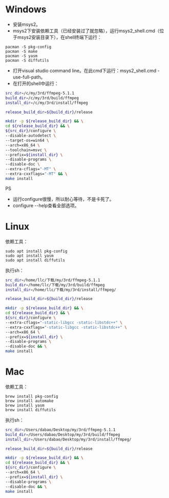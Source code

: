 # Windows
- 安装msys2。
- msys2下安装依赖工具（已经安装过了就忽略），运行msys2_shell.cmd（位于msys2安装目录下），在shell终端下运行：
```
pacman -S pkg-config
pacman -S make
pacman -S yasm
pacman -S diffutils
```
- 打开visual studio command line。在此cmd下运行：msys2_shell.cmd -use-full-path。
- 在打开的shell中运行：
```sh
src_dir=/c/my/3rd/ffmpeg-5.1.1
build_dir=/c/my/3rd/build/ffmpeg
install_dir=/c/my/3rd/install/ffmpeg

release_build_dir=${build_dir}/release

mkdir -p ${release_build_dir} && \
cd ${release_build_dir} && \
${src_dir}/configure \
--disable-autodetect \
--target-os=win64 \
--arch=x86_64 \
--toolchain=msvc \
--prefix=${install_dir} \
--disable-programs \
--disable-doc \
--extra-cflags="-MT" \
--extra-cxxflags="-MT" && \
make install
```
PS
- 运行configure很慢，所以耐心等待，不是卡死了。
- configure --help查看全部选项。

# Linux
依赖工具：
```
sudo apt install pkg-config
sudo apt install yasm
sudo apt install diffutils
```
执行sh：
```sh
src_dir=/home/llc/下载/my/3rd/ffmpeg-5.1.1
build_dir=/home/llc/下载/my/3rd/build/ffmpeg
install_dir=/home/llc/下载/my/3rd/install/ffmpeg/

release_build_dir=${build_dir}/release

mkdir -p ${release_build_dir} && \
cd ${release_build_dir} && \
${src_dir}/configure \
--extra-cflags="-static-libgcc -static-libstdc++" \
--extra-cxxflags="-static-libgcc -static-libstdc++" \
--arch=x86_64 \
--prefix=${install_dir} \
--disable-programs \
--disable-doc && \
make install
```

# Mac
依赖工具：
```
brew install pkg-config
brew install automake
brew install yasm
brew install diffutils
```
执行sh：
```sh
src_dir=/Users/dabao/Desktop/my/3rd/ffmpeg-5.1.1
build_dir=/Users/dabao/Desktop/my/3rd/build/ffmpeg
install_dir=/Users/dabao/Desktop/my/3rd/install/ffmpeg/

release_build_dir=${build_dir}/release

mkdir -p ${release_build_dir} && \
cd ${release_build_dir} && \
${src_dir}/configure \
--arch=x86_64 \
--prefix=${install_dir} \
--disable-programs \
--disable-doc && \
make install
```